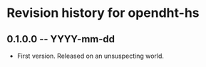 # Revision history for opendht-hs

## 0.1.0.0 -- YYYY-mm-dd

* First version. Released on an unsuspecting world.
